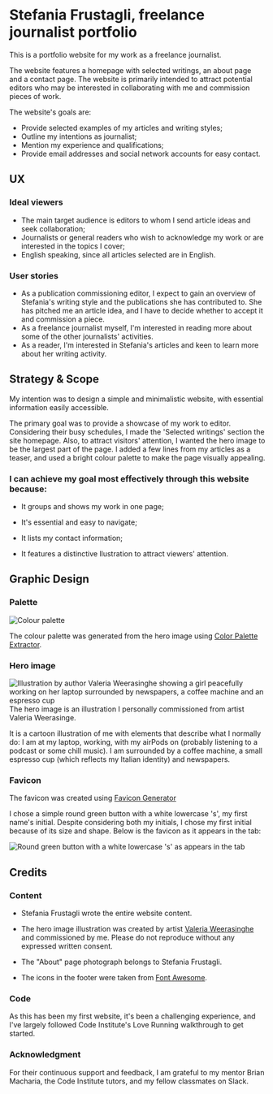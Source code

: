 # Stefania Frustagli, freelance journalist portfolio

This is a portfolio website for my work as a freelance journalist.

The website features a homepage with selected writings, an about page and a contact page. The website is primarily intended to attract potential editors who may be interested in collaborating with me and commission pieces of work.

The website's goals are:

- Provide selected examples of my articles and writing styles;
- Outline my intentions as journalist;
- Mention my experience and qualifications;
- Provide email addresses and social network accounts for easy contact.

## UX

### Ideal viewers

- The main target audience is editors to whom I send article ideas and seek collaboration;
- Journalists or general readers who wish to acknowledge my work or are interested in the topics I cover;
- English speaking, since all articles selected are in English.

### User stories

- As a publication commissioning editor, I expect to gain an overview of Stefania's writing style and the publications she has contributed to. She has pitched me an article idea, and I have to decide whether to accept it and commission a piece.
- As a freelance journalist myself, I'm interested in reading more about some of the other journalists' activities.
- As a reader, I'm interested in Stefania's articles and keen to learn more about her writing activity.

## Strategy & Scope

My intention was to design a simple and minimalistic website, with essential information easily accessible.

The primary goal was to provide a showcase of my work to editor. Considering their busy schedules, I made the 'Selected writings' section the site homepage. Also, to attract visitors' attention, I wanted the hero image to be the largest part of the page. I added a few lines from my articles as a teaser, and used a bright colour palette to make the page visually appealing.

### I can achieve my goal most effectively through this website because:

* It groups and shows my work in one page;

* It's essential and easy to navigate;

* It lists my contact information;
  
* It features a distinctive llustration to attract viewers' attention.

## Graphic Design

### Palette

![Colour palette](https://i.ibb.co/GnDPVh0/Colour-palette.png "Colour palette")

The colour palette was generated from the hero image using [Color Palette Extractor](https://mdigi.tools/color-extractor/).

### Hero image
![Illustration by author Valeria Weerasinghe showing a girl peacefully working on her laptop surrounded by newspapers, a coffee machine and an espresso cup](https://i.ibb.co/DDjPnMs/hero-image.webp "Illustration by Valeria Weerasinghe")
The hero image is an illustration I personally commissioned from artist Valeria Weerasinge.

It is a cartoon illustration of me with elements that describe what I normally do: I am at my laptop, working, with my airPods on (probably listening to a podcast or some chill music). I am surrounded by a coffee machine, a small espresso cup (which reflects my Italian identity) and newspapers.

### Favicon
The favicon was created using [Favicon Generator](https://favicon.io/favicon-generator/)

I chose a simple round green button with a white lowercase 's', my first name's initial. Despite considering both my initials, I chose my first initial because of its size and shape. 
Below is the favicon as it appears in the tab:

![Round green button with a white lowercase 's' as appears in the tab](https://i.ibb.co/khTn7LH/Screenshot-2023-08-27-at-21-02-24.png "Favicon")





## Credits

### Content

* Stefania Frustagli wrote the entire website content.

* The hero image illustration was created by artist [Valeria Weerasinghe](https://www.valeriaweerasinghe.com/) and commissioned by me. Please do not reproduce without any expressed written consent.

* The "About" page photograph belongs to Stefania Frustagli.

* The icons in the footer were taken from [Font Awesome](https://fontawesome.com/).

### Code
As this has been my first website, it's been a challenging experience, and I've largely followed Code Institute's Love Running walkthrough to get started.

### Acknowledgment
For their continuous support and feedback, I am grateful to my mentor Brian Macharia, the Code Institute tutors, and my fellow classmates on Slack.
